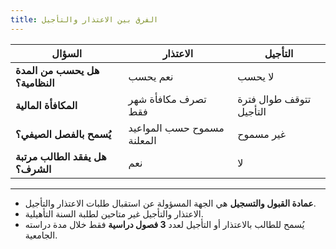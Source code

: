 ```yaml
---
title: الفرق بين الاعتذار والتأجيل
---
```


| **السؤال**                      | الاعتذار                   | التأجيل                 |
| ------------------------------- | -------------------------- | ----------------------- |
| **هل يحسب من المدة النظامية؟**  | نعم يحسب                   | لا يحسب                 |
| **المكافأة المالية**            | تصرف مكافأة شهر فقط        | تتوقف طوال فترة التأجيل |
| **يُسمح بالفصل الصيفي؟**        | مسموح حسب المواعيد المعلنة | غير مسموح               |
| **هل يفقد الطالب مرتبة الشرف؟** | نعم                        | لا                      |

---

- **عمادة القبول والتسجيل** هي الجهة المسؤولة عن استقبال طلبات الاعتذار والتأجيل.
- الاعتذار والتأجيل غير متاحين لطلبة السنة التأهيلية.
- يُسمح للطالب بالاعتذار أو التأجيل لعدد **3 فصول دراسية** فقط خلال مدة دراسته الجامعية.
